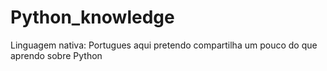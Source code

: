 # Python_knowledge
Linguagem nativa: Portugues aqui pretendo compartilha um pouco do que aprendo sobre Python
